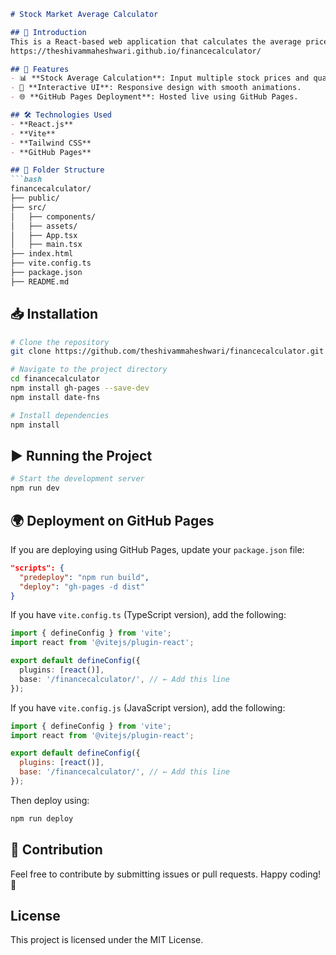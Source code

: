 ```markdown
# Stock Market Average Calculator

## 📌 Introduction
This is a React-based web application that calculates the average price of stocks based on user input. The project is built using **Vite**, **React**, and **Tailwind CSS**, and is deployed on **GitHub Pages**.
https://theshivammaheshwari.github.io/financecalculator/

## 🚀 Features
- 📊 **Stock Average Calculation**: Input multiple stock prices and quantities to get the average price.
- 🎨 **Interactive UI**: Responsive design with smooth animations.
- 🌐 **GitHub Pages Deployment**: Hosted live using GitHub Pages.

## 🛠️ Technologies Used
- **React.js**
- **Vite**
- **Tailwind CSS**
- **GitHub Pages**

## 📂 Folder Structure
```bash
financecalculator/
├── public/
├── src/
│   ├── components/
│   ├── assets/
│   ├── App.tsx
│   ├── main.tsx
├── index.html
├── vite.config.ts
├── package.json
├── README.md
```

## 📥 Installation
```bash
# Clone the repository
git clone https://github.com/theshivammaheshwari/financecalculator.git

# Navigate to the project directory
cd financecalculator
npm install gh-pages --save-dev
npm install date-fns 

# Install dependencies
npm install
```

## ▶️ Running the Project
```bash
# Start the development server
npm run dev
```

## 🌍 Deployment on GitHub Pages

If you are deploying using GitHub Pages, update your `package.json` file:

```json
"scripts": {
  "predeploy": "npm run build",
  "deploy": "gh-pages -d dist"
}
```

If you have `vite.config.ts` (TypeScript version), add the following:

```ts
import { defineConfig } from 'vite';
import react from '@vitejs/plugin-react';

export default defineConfig({
  plugins: [react()],
  base: '/financecalculator/', // ← Add this line
});
```

If you have `vite.config.js` (JavaScript version), add the following:

```js
import { defineConfig } from 'vite';
import react from '@vitejs/plugin-react';

export default defineConfig({
  plugins: [react()],
  base: '/financecalculator/', // ← Add this line
});
```

Then deploy using:

```sh
npm run deploy
```

## 🤝 Contribution
Feel free to contribute by submitting issues or pull requests. Happy coding! 🚀

## License
This project is licensed under the MIT License.

